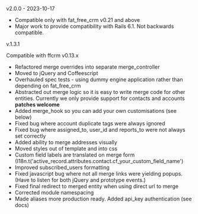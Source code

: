 v2.0.0 - 2023-10-17

* Compatible only with fat_free_crm v0.21 and above
* Major work to provide compatibility with Rails 6.1. Not backwards compatible.

v.1.3.1

Compatible with ffcrm v0.13.x

* Refactored merge overrides into separate merge_controller
* Moved to jQuery and Coffeescript
* Overhauled spec tests - using dummy engine application rather than depending on fat_free_crm
* Abstracted out merge logic so it is easy to write merge code for other entities. Currently we only provide support for contacts and accounts **patches welcome**
* Added merge_hook so you can add your own customisations (see below)
* Fixed bug where account duplicate tags were always ignored
* Fixed bug where assigned_to, user_id and reports_to were not always set correctly
* Added ability to merge addresses visually
* Moved styles out of template and into css
* Custom field labels are translated on merge form (I18n.t('active_record.attributes.contact.cf_your_custom_field_name')
* Improved subscribed_users formatting
* Fixed javascript bug where not all merge links were yielding popups. (Have to listen for both jQuery and prototype events.)
* Fixed final redirect to merged entity when using direct url to merge
* Corrected module namespacing
* Made aliases more production ready. Added api_key authentication (see docs)

